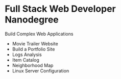 # Full Stack Web Developer Nanodegree
Build Complex Web Applications
- Movie Trailer Website
- Build a Portfolio Site
- Logs Analysis
- Item Catalog
- Neighborhood Map
- Linux Server Configuration
